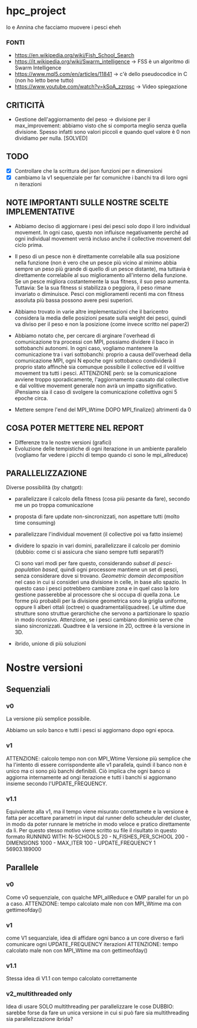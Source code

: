 # hpc_project
Io e Annina che facciamo muovere i pesci eheh

### FONTI

- https://en.wikipedia.org/wiki/Fish_School_Search
- https://it.wikipedia.org/wiki/Swarm_intelligence -> FSS è un algoritmo di Swarm Intelligence
- https://www.mql5.com/en/articles/11841 -> c'è dello pseudocodice in C (non ho letto bene tutto)
- https://www.youtube.com/watch?v=kSoA_zzrqsc -> Video spiegazione

## CRITICITÀ

- Gestione dell'aggiornamento del peso -> divisione per il max_improvement: abbiamo visto che si comporta meglio senza quella divisione. Spesso infatti sono valori piccoli e quando quel valore è 0 non dividiamo per nulla. [SOLVED]

## TODO
- [X] Controllare che la scrittura del json funzioni per n dimensioni
- [X] cambiamo la v1 sequenziale per far comunichre i banchi tra di loro ogni n iterazioni

## NOTE IMPORTANTI SULLE NOSTRE SCELTE IMPLEMENTATIVE 
- Abbiamo deciso di aggiornare i pesi dei pesci solo dopo il loro individual movement.
  In ogni caso, questo non influisce negativamente perché ad ogni individual movement verrà incluso anche il collective movement del ciclo prima.

- Il peso di un pesce non è direttamente correlabile alla sua posizione nella funzione (non è vero che un pesce più vicino al minimo abbia sempre un peso più grande di quello di un pesce distante), ma tuttavia è direttamente correlabile al suo miglioramento all'interno della funzione. 
  Se un pesce migliora costantemente la sua fitness, il suo peso aumenta. Tuttavia:
  Se la sua fitness si stabilizza o peggiora, il peso rimane invariato o diminuisce.
  Pesci con miglioramenti recenti ma con fitness assoluta più bassa possono avere pesi superiori.

- Abbiamo trovato in varie altre implementazioni che il baricentro considera la media delle posizioni pesate sulla weight dei pesci, quindi va diviso per il peso e non la posizione (come invece scritto nel paper2)

- Abbiamo notato che, per cercare di arginare l'overhead di comunicazione tra processi con MPI, possiamo dividere il baco in sottobanchi autonomi.
In ogni caso, vogliamo mantenere la comunicazione tra i vari sottobanchi: proprio a causa dell'overhead della comunicazione MPI, ogni N epoche ogni sottobanco condividerà il proprio stato affinchè sia comunque possibile il collective ed il volitive movement tra tutti i pesci.
ATTENZIONE però: se la comunicazione avviene troppo sporadicamente, l'aggiornamento causato dal collective e dal volitive movement generale non avrà un impatto significativo. iPensiamo sia il caso di svolgere la comunicazione collettiva ogni 5 epoche circa.

- Mettere sempre l'end del MPI_Wtime DOPO MPI_finalize() altrimenti da 0

## COSA POTER METTERE NEL REPORT
- Differenze tra le nostre versioni (grafici)
- Evoluzione delle tempistiche di ogni iterazione in un ambiente parallelo (vogliamo far vedere i picchi di tempo quando ci sono le mpi_allreduce)


## PARALLELIZZAZIONE

Diverse possibilità (by chatgpt):

- parallelizzare il calcolo della fitness (cosa più pesante da fare), secondo me un po troppa comunicazione

- proposta di fare update non-sincronizzati, non aspettare tutti (molto time consuming)

- parallelizzare l'individual movement (il collective poi va fatto insieme)

- dividere lo spazio in vari domini, parallelizzare il calcolo per dominio (dubbio: come ci si assicura che siano sempre tutti separati?)

  Ci sono vari modi per fare questo, considerando *subset di pesci*- *population based,* quindi ogni processore mantiene un set di pesci, senza considerare dove si trovano. *Geometric domain decomposition* nel caso in cui si consideri una divisione in celle, in base allo spazio. In questo caso i pesci potrebbero cambiare zona e in quel caso la loro gestione passerebbe al processore che si occupa di quella zona. Le forme più probabili per la divisione geometrica sono la griglia uniforme, oppure li alberi ottali (octree) o quadramentali(quadree). Le ultime due strutture sono struttue gerarchiche che servono a partizionare lo spazio in modo ricorsivo. Attenzione, se i pesci cambiano dominio serve che siano sincronizzati. Quadtree è la versione in 2D, octtree è la versione in 3D.

- ibrido, unione di più soluzioni


# Nostre versioni


## Sequenziali
### v0
La versione più semplice possibile.


Abbiamo un solo banco e tutti i pesci si aggiornano dopo ogni epoca.

### v1
ATTENZIONE: calcolo tempo non con MPI_Wtime
Versione più semplice che ha l'intento di essere corrispondente alle v1 parallela, quindi il banco non è unico ma ci sono più banchi definibili. Ciò implica che ogni banco si aggiorna internamente ad ongi iterazione e tutti i banchi si aggiornano insieme secondo l'UPDATE_FREQUENCY.

### v1.1
Equivalente alla v1, ma il tempo viene misurato correttamete e la versione è fatta per accettare parametri in input dal runner dello scheuduler del cluster, in modo da poter runnare le metriche in modo veloce e pratico direttamente da li. Per questo stesso motivo viene scritto su file il risultato in questo formato RUNNING WITH: N-SCHOOLS 20 - N_FISHES_PER_SCHOOL 200 - DIMENSIONS 1000 - MAX_ITER 100 - UPDATE_FREQUENCY 1
56903.189000

## Parallele
### v0
Come v0 sequenziale, con qualche MPI_allReduce e OMP parallel for un pò a caso. 
ATTENZIONE: tempo calcolato male non con MPI_Wtime ma con gettimeofday()
### v1
come V1 sequanziale, idea di affidare ogni banco a un core diverso e farli comunicare ogni UPDATE_FREQUENCY iterazioni
ATTENZIONE: tempo calcolato male non con MPI_Wtime ma con gettimeofday()

### v1.1
Stessa idea di V1.1 con tempo calcolato correttamente

### v2_multithreaded only
Idea di usare SOLO multithreading per parallelizzare le cose
DUBBIO: sarebbe forse da fare un unica versione in cui si può fare sia multithreading sia parallelizzazione ibrida?